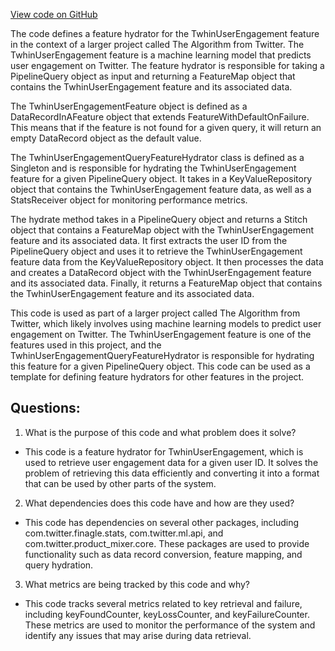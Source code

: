 [View code on GitHub](https://github.com/misbahsy/the-algorithm/home-mixer/server/src/main/scala/com/twitter/home_mixer/functional_component/feature_hydrator/TwhinUserEngagementQueryFeatureHydrator.scala)

The code defines a feature hydrator for the TwhinUserEngagement feature in the context of a larger project called The Algorithm from Twitter. The TwhinUserEngagement feature is a machine learning model that predicts user engagement on Twitter. The feature hydrator is responsible for taking a PipelineQuery object as input and returning a FeatureMap object that contains the TwhinUserEngagement feature and its associated data.

The TwhinUserEngagementFeature object is defined as a DataRecordInAFeature object that extends FeatureWithDefaultOnFailure. This means that if the feature is not found for a given query, it will return an empty DataRecord object as the default value.

The TwhinUserEngagementQueryFeatureHydrator class is defined as a Singleton and is responsible for hydrating the TwhinUserEngagement feature for a given PipelineQuery object. It takes in a KeyValueRepository object that contains the TwhinUserEngagement feature data, as well as a StatsReceiver object for monitoring performance metrics.

The hydrate method takes in a PipelineQuery object and returns a Stitch object that contains a FeatureMap object with the TwhinUserEngagement feature and its associated data. It first extracts the user ID from the PipelineQuery object and uses it to retrieve the TwhinUserEngagement feature data from the KeyValueRepository object. It then processes the data and creates a DataRecord object with the TwhinUserEngagement feature and its associated data. Finally, it returns a FeatureMap object that contains the TwhinUserEngagement feature and its associated data.

This code is used as part of a larger project called The Algorithm from Twitter, which likely involves using machine learning models to predict user engagement on Twitter. The TwhinUserEngagement feature is one of the features used in this project, and the TwhinUserEngagementQueryFeatureHydrator is responsible for hydrating this feature for a given PipelineQuery object. This code can be used as a template for defining feature hydrators for other features in the project.
## Questions: 
 1. What is the purpose of this code and what problem does it solve?
- This code is a feature hydrator for TwhinUserEngagement, which is used to retrieve user engagement data for a given user ID. It solves the problem of retrieving this data efficiently and converting it into a format that can be used by other parts of the system.

2. What dependencies does this code have and how are they used?
- This code has dependencies on several other packages, including com.twitter.finagle.stats, com.twitter.ml.api, and com.twitter.product_mixer.core. These packages are used to provide functionality such as data record conversion, feature mapping, and query hydration.

3. What metrics are being tracked by this code and why?
- This code tracks several metrics related to key retrieval and failure, including keyFoundCounter, keyLossCounter, and keyFailureCounter. These metrics are used to monitor the performance of the system and identify any issues that may arise during data retrieval.